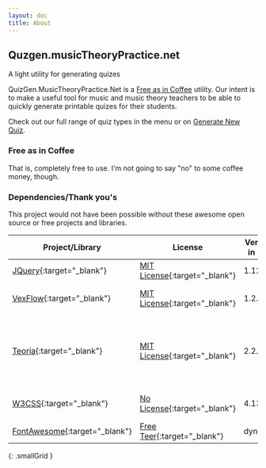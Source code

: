 ```yaml
---
layout: doc
title: About
---
```


## Quzgen.musicTheoryPractice.net

A light utility for generating quizes

QuizGen.MusicTheoryPractice.Net is a <a href="">Free as in Coffee</a> utility.
Our intent is to make a useful tool for music and music theory teachers to be able to quickly generate printable quizes for their students.

Check out our full range of quiz types in the menu or on <a href="/newQuiz.html">Generate New Quiz</a>.

### Free as in Coffee
That is, completely free to use. I'm not going to say "no" to some coffee money, though.

### Dependencies/Thank you's
This project would not have been possible without these awesome open source or free projects and libraries.

| Project/Library   | License   | Version in use    | Used |
| ---       | ---       | ---               | ---  |
| [JQuery](https://jquery.com/){:target="_blank"}    | [MIT License](https://jquery.org/license/){:target="_blank"} | 1.12.4  | General JS tooling |
| [VexFlow](https://github.com/0xfe/vexflow){:target="_blank"} | [MIT License](https://github.com/0xfe/vexflow/blob/8c10ac8aee4cd92f71786ae1c6cd751497bcb753/LICENSE){:target="_blank"} | 1.2.89 | Generating Staphs and notes |
| [Teoria](https://github.com/saebekassebil/teoria){:target="_blank"} | [MIT License](https://github.com/saebekassebil/teoria/blob/451e0f1b711fe1c0a9d0b34efa3e9863f643110f/LICENSE){:target="_blank"} | 2.2.0 | Generation of intervals, scales, etc to then hand to VexFlow |
| [W3CSS](https://www.w3schools.com/w3css/default.asp){:target="_blank"} | [No License](https://www.w3schools.com/w3css/default.asp){:target="_blank"} | 4.13 | General styling and layout
| [FontAwesome](https://fontawesome.com/){:target="_blank"} | [Free Teer](https://fontawesome.com/start){:target="_blank"} | dynamic | Icons |
{: .smallGrid }

